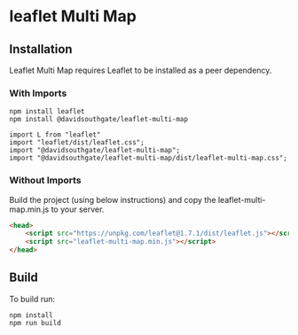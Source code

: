 # leaflet Multi Map
## Installation
Leaflet Multi Map requires Leaflet to be installed as a peer dependency.

### With Imports
```
npm install leaflet
npm install @davidsouthgate/leaflet-multi-map
```

```
import L from "leaflet"
import "leaflet/dist/leaflet.css";
import "@davidsouthgate/leaflet-multi-map";
import "@davidsouthgate/leaflet-multi-map/dist/leaflet-multi-map.css";
```

### Without Imports
Build the project (using below instructions) and copy the leaflet-multi-map.min.js to your server.

```html
<head>
    <script src="https://unpkg.com/leaflet@1.7.1/dist/leaflet.js"></script>
    <script src="leaflet-multi-map.min.js"></script>
</head>
```

## Build
To build run:

```
npm install
npm run build
```
